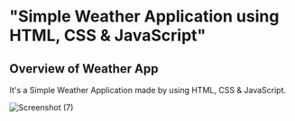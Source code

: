 # "Simple Weather Application using HTML, CSS &amp; JavaScript"

## Overview of Weather App

It's a  Simple Weather Application made by using HTML, CSS &amp; JavaScript.

![Screenshot (7)](https://github.com/Sah-Shivam/Weather-forecast-App/assets/129662879/cc55f711-29b8-48ab-b5a7-1f06800d9344)
